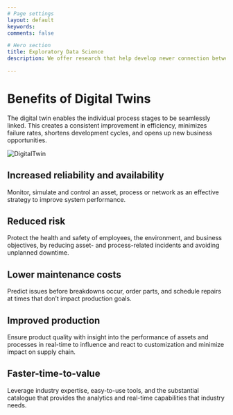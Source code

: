 ```yaml
---
# Page settings
layout: default
keywords:
comments: false

# Hero section
title: Exploratory Data Science
description: We offer research that help develop newer connection between different phenomena in your business processes. 

---
```


# Benefits of Digital Twins
The digital twin enables the individual process stages to be seamlessly linked. This creates a consistent improvement in efficiency, minimizes failure rates, shortens development cycles, and opens up new business opportunities.

![DigitalTwin](/images/DigitalTwin.png)

## Increased reliability and availability

Monitor, simulate and control an asset, process or network as an effective strategy to improve system performance.

## Reduced risk

Protect the health and safety of employees, the environment, and business objectives, by reducing asset- and process-related incidents and avoiding unplanned downtime.

## Lower maintenance costs

Predict issues before breakdowns occur, order parts, and schedule repairs at times that don’t impact production goals.

## Improved production

Ensure product quality with insight into the performance of assets and processes in real-time to influence and react to customization and minimize impact on supply chain.

## Faster-time-to-value

Leverage industry expertise, easy-to-use tools, and the substantial catalogue that provides the analytics and real-time capabilities that industry needs.
